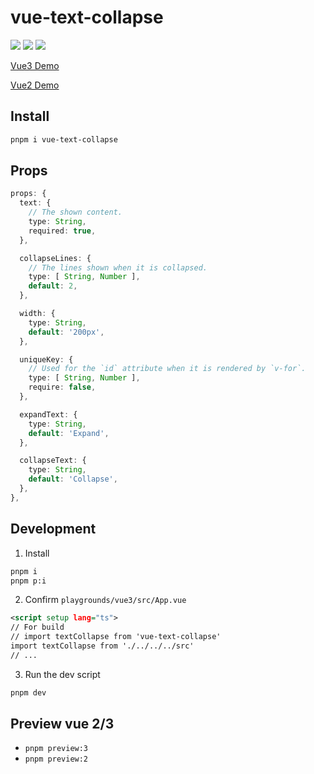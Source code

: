 # vue-text-collapse

[![](https://img.shields.io/npm/v/vue-text-collapse?color=a1b858&label=npm)](https://www.npmjs.com/package/vue-text-collapse)
![](https://img.shields.io/badge/supports-vue%202%2F3-brightgreen)
[![](https://img.shields.io/npm/dependency-version/vue-text-collapse/vue-demi)](https://github.com/vueuse/vue-demi)

[Vue3 Demo](https://lvjiaxuan.github.io/vue-text-collapse)

[Vue2 Demo](https://lvjiaxuan.github.io/vue-text-collapse/vue2)

## Install

```sh
pnpm i vue-text-collapse
```

## Props

<!-- eslint-skip -->
```ts
props: {
  text: {
    // The shown content.
    type: String,
    required: true,
  },

  collapseLines: {
    // The lines shown when it is collapsed.
    type: [ String, Number ],
    default: 2,
  },

  width: {
    type: String,
    default: '200px',
  },

  uniqueKey: {
    // Used for the `id` attribute when it is rendered by `v-for`.
    type: [ String, Number ],
    require: false,
  },

  expandText: {
    type: String,
    default: 'Expand',
  },

  collapseText: {
    type: String,
    default: 'Collapse',
  },
},
```

## Development

1. Install
```sh
pnpm i
pnpm p:i
```

2. Confirm `playgrounds/vue3/src/App.vue`
```xml
<script setup lang="ts">
// For build
// import textCollapse from 'vue-text-collapse'
import textCollapse from './../../../src'
// ...
```

3. Run the dev script
```sh
pnpm dev
```

## Preview vue 2/3

- `pnpm preview:3`
- `pnpm preview:2`